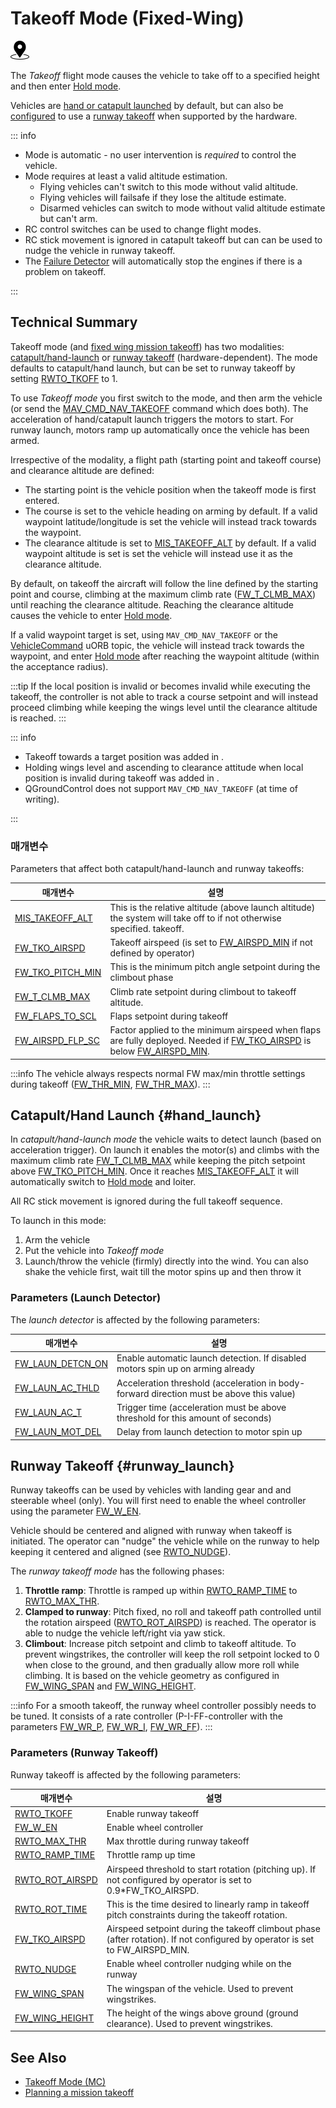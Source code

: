 # Takeoff Mode (Fixed-Wing)

<img src="../../assets/site/position_fixed.svg" title="Position fix required (e.g. GPS)" width="30px" />

The _Takeoff_ flight mode causes the vehicle to take off to a specified height and then enter [Hold mode](../flight_modes_fw/takeoff.md).

Vehicles are [hand or catapult launched](#catapult-hand-launch) by default, but can also be [configured](#RWTO_TKOFF) to use a [runway takeoff](#runway-takeoff) when supported by the hardware.

::: info

- Mode is automatic - no user intervention is _required_ to control the vehicle.
- Mode requires at least a valid altitude estimation.
  - Flying vehicles can't switch to this mode without valid altitude.
  - Flying vehicles will failsafe if they lose the altitude estimate.
  - Disarmed vehicles can switch to mode without valid altitude estimate but can't arm.
- RC control switches can be used to change flight modes.
- RC stick movement is ignored in catapult takeoff but can can be used to nudge the vehicle in runway takeoff.
- The [Failure Detector](../config/safety.md#failure-detector) will automatically stop the engines if there is a problem on takeoff.

<!-- https://github.com/PX4/PX4-Autopilot/blob/main/src/modules/commander/ModeUtil/mode_requirements.cpp -->

:::

## Technical Summary

Takeoff mode (and [fixed wing mission takeoff](../flight_modes_fw/mission.md#mission-takeoff)) has two modalities: [catapult/hand-launch](#catapult-hand-launch) or [runway takeoff](#runway-takeoff) (hardware-dependent).
The mode defaults to catapult/hand launch, but can be set to runway takeoff by setting [RWTO_TKOFF](#RWTO_TKOFF) to 1.

To use _Takeoff mode_ you first switch to the mode, and then arm the vehicle (or send the [MAV_CMD_NAV_TAKEOFF](https://mavlink.io/en/messages/common.html#MAV_CMD_NAV_TAKEOFF) command which does both).
The acceleration of hand/catapult launch triggers the motors to start.
For runway launch, motors ramp up automatically once the vehicle has been armed.

Irrespective of the modality, a flight path (starting point and takeoff course) and clearance altitude are defined:

- The starting point is the vehicle position when the takeoff mode is first entered.
- The course is set to the vehicle heading on arming by default.
  If a valid waypoint latitude/longitude is set the vehicle will instead track towards the waypoint.
- The clearance altitude is set to [MIS_TAKEOFF_ALT](#MIS_TAKEOFF_ALT) by default.
  If a valid waypoint altitude is set is set the vehicle will instead use it as the clearance altitude.

By default, on takeoff the aircraft will follow the line defined by the starting point and course, climbing at the maximum climb rate ([FW_T_CLMB_MAX](../advanced_config/parameter_reference.md#FW_T_CLMB_MAX)) until reaching the clearance altitude.
Reaching the clearance altitude causes the vehicle to enter [Hold mode](../flight_modes_fw/takeoff.md).

If a valid waypoint target is set, using `MAV_CMD_NAV_TAKEOFF` or the [VehicleCommand](../msg_docs/VehicleCommand.md) uORB topic, the vehicle will instead track towards the waypoint, and enter [Hold mode](../flight_modes_fw/takeoff.md) after reaching the waypoint altitude (within the acceptance radius).

:::tip
If the local position is invalid or becomes invalid while executing the takeoff, the controller is not able to track a course setpoint and will instead proceed climbing while keeping the wings level until the clearance altitude is reached.
:::

::: info

- Takeoff towards a target position was added in <Badge type="tip" text="main (planned for: PX4 v1.17)" />.
- Holding wings level and ascending to clearance attitude when local position is invalid during takeoff was added in <Badge type="tip" text="main (planned for: PX4 v1.17)" />.
- QGroundControl does not support `MAV_CMD_NAV_TAKEOFF` (at time of writing).

:::

### 매개변수

Parameters that affect both catapult/hand-launch and runway takeoffs:

| 매개변수                                                                 | 설명                                                                                                                                                                        |
| -------------------------------------------------------------------- | ------------------------------------------------------------------------------------------------------------------------------------------------------------------------- |
| <a id="MIS_TAKEOFF_ALT"></a>[MIS\_TAKEOFF\_ALT][MIS_TAKEOFF_ALT]     | This is the relative altitude (above launch altitude) the system will take off to if not otherwise specified. takeoff. |
| <a id="FW_TKO_AIRSPD"></a>[FW\_TKO\_AIRSPD][FW_TKO_AIRSPD]           | Takeoff airspeed (is set to [FW\_AIRSPD\_MIN][FW_AIRSPD_MIN] if not defined by operator)                                                                                  |
| <a id="FW_TKO_PITCH_MIN"></a>[FW\_TKO\_PITCH\_MIN][FW_TKO_PITCH_MIN] | This is the minimum pitch angle setpoint during the climbout phase                                                                                                        |
| <a id="FW_T_CLMB_MAX"></a>[FW\_T\_CLMB\_MAX][FW_T_CLMB_MAX]          | Climb rate setpoint during climbout to takeoff altitude.                                                                                                  |
| <a id="FW_FLAPS_TO_SCL"></a>[FW\_FLAPS\_TO\_SCL][FW_FLAPS_TO_SCL]    | Flaps setpoint during takeoff                                                                                                                                             |
| <a id="FW_AIRSPD_FLP_SC"></a>[FW\_AIRSPD\_FLP\_SC][FW_AIRSPD_FLP_SC] | Factor applied to the minimum airspeed when flaps are fully deployed. Needed if [FW\_TKO\_AIRSPD](#FW_TKO_AIRSPD) is below [FW\_AIRSPD\_MIN][FW_AIRSPD_MIN].              |

[FW_AIRSPD_MIN]: ../advanced_config/parameter_reference.md#FW_AIRSPD_MIN
[FW_FLAPS_TO_SCL]: ../advanced_config/parameter_reference.md#FW_FLAPS_TO_SCL
[FW_AIRSPD_FLP_SC]: ../advanced_config/parameter_reference.md#FW_AIRSPD_FLP_SC
[FW_TKO_AIRSPD]: ../advanced_config/parameter_reference.md#FW_TKO_AIRSPD
[MIS_TAKEOFF_ALT]: ../advanced_config/parameter_reference.md#MIS_TAKEOFF_ALT
[FW_TKO_PITCH_MIN]: ../advanced_config/parameter_reference.md#FW_TKO_PITCH_MIN
[FW_T_CLMB_MAX]: ../advanced_config/parameter_reference.md#FW_T_CLMB_MAX

:::info
The vehicle always respects normal FW max/min throttle settings during takeoff ([FW_THR_MIN](../advanced_config/parameter_reference.md#FW_THR_MIN), [FW_THR_MAX](../advanced_config/parameter_reference.md#FW_THR_MAX)).
:::

## Catapult/Hand Launch {#hand_launch}

In _catapult/hand-launch mode_ the vehicle waits to detect launch (based on acceleration trigger).
On launch it enables the motor(s) and climbs with the maximum climb rate [FW_T_CLMB_MAX](#FW_T_CLMB_MAX) while keeping the pitch setpoint above [FW_TKO_PITCH_MIN](#FW_TKO_PITCH_MIN).
Once it reaches [MIS_TAKEOFF_ALT](#MIS_TAKEOFF_ALT) it will automatically switch to [Hold mode](../flight_modes_fw/hold.md) and loiter.

All RC stick movement is ignored during the full takeoff sequence.

To launch in this mode:

1. Arm the vehicle
2. Put the vehicle into _Takeoff mode_
3. Launch/throw the vehicle (firmly) directly into the wind.
  You can also shake the vehicle first, wait till the motor spins up and then throw it

### Parameters (Launch Detector)

The _launch detector_ is affected by the following parameters:

| 매개변수                                                                                                                                                                       | 설명                                                                                                          |
| -------------------------------------------------------------------------------------------------------------------------------------------------------------------------- | ----------------------------------------------------------------------------------------------------------- |
| <a id="FW_LAUN_DETCN_ON"></a>[FW_LAUN_DETCN_ON](../advanced_config/parameter_reference.md#FW_LAUN_DETCN_ON) | Enable automatic launch detection. If disabled motors spin up on arming already             |
| <a id="FW_LAUN_AC_THLD"></a>[FW_LAUN_AC_THLD](../advanced_config/parameter_reference.md#FW_LAUN_AC_THLD)    | Acceleration threshold (acceleration in body-forward direction must be above this value) |
| <a id="FW_LAUN_AC_T"></a>[FW_LAUN_AC_T](../advanced_config/parameter_reference.md#FW_LAUN_AC_T)             | Trigger time (acceleration must be above threshold for this amount of seconds)           |
| <a id="FW_LAUN_MOT_DEL"></a>[FW_LAUN_MOT_DEL](../advanced_config/parameter_reference.md#FW_LAUN_MOT_DEL)    | Delay from launch detection to motor spin up                                                                |

## Runway Takeoff {#runway_launch}

Runway takeoffs can be used by vehicles with landing gear and and steerable wheel (only).
You will first need to enable the wheel controller using the parameter [FW_W_EN](#FW_W_EN).

Vehicle should be centered and aligned with runway when takeoff is initiated.
The operator can "nudge" the vehicle while on the runway to help keeping it centered and aligned (see [RWTO_NUDGE](../advanced_config/parameter_reference.md#RWTO_NUDGE)).

The _runway takeoff mode_ has the following phases:

1. **Throttle ramp**: Throttle is ramped up within [RWTO_RAMP_TIME](../advanced_config/parameter_reference.md#RWTO_RAMP_TIME) to [RWTO_MAX_THR](../advanced_config/parameter_reference.md#RWTO_MAX_THR).
2. **Clamped to runway**: Pitch fixed, no roll and takeoff path controlled until the rotation airspeed ([RWTO_ROT_AIRSPD](../advanced_config/parameter_reference.md#RWTO_ROT_AIRSPD)) is reached. The operator is able to nudge the vehicle left/right via yaw stick.
3. **Climbout**: Increase pitch setpoint and climb to takeoff altitude. To prevent wingstrikes, the controller will keep the roll setpoint locked to 0 when close to the ground, and then gradually allow more roll while climbing. It is based on the vehicle geometry as configured in [FW_WING_SPAN](#FW_WING_SPAN) and [FW_WING_HEIGHT](#FW_WING_HEIGHT).

:::info
For a smooth takeoff, the runway wheel controller possibly needs to be tuned.
It consists of a rate controller (P-I-FF-controller with the parameters [FW_WR_P](../advanced_config/parameter_reference.md#FW_WR_P), [FW_WR_I](../advanced_config/parameter_reference.md#FW_WR_I), [FW_WR_FF](../advanced_config/parameter_reference.md#FW_WR_FF)).
:::

### Parameters (Runway Takeoff)

Runway takeoff is affected by the following parameters:

| 매개변수                                                                                                                                               | 설명                                                                                                                                                                                                                           |
| -------------------------------------------------------------------------------------------------------------------------------------------------- | ---------------------------------------------------------------------------------------------------------------------------------------------------------------------------------------------------------------------------- |
| <a id="RWTO_TKOFF"></a>[RWTO_TKOFF](../advanced_config/parameter_reference.md#RWTO_TKOFF)                                     | Enable runway takeoff                                                                                                                                                                                                        |
| <a id="FW_W_EN"></a>[FW_W_EN](../advanced_config/parameter_reference.md#FW_W_EN)                         | Enable wheel controller                                                                                                                                                                                                      |
| <a id="RWTO_MAX_THR"></a>[RWTO_MAX_THR](../advanced_config/parameter_reference.md#RWTO_MAX_THR)          | Max throttle during runway takeoff                                                                                                                                                                                           |
| <a id="RWTO_RAMP_TIME"></a>[RWTO_RAMP_TIME](../advanced_config/parameter_reference.md#RWTO_RAMP_TIME)    | Throttle ramp up time                                                                                                                                                                                                        |
| <a id="RWTO_ROT_AIRSPD"></a>[RWTO_ROT_AIRSPD](../advanced_config/parameter_reference.md#RWTO_ROT_AIRSPD) | Airspeed threshold to start rotation (pitching up). If not configured by operator is set to 0.9\*FW_TKO_AIRSPD. |
| <a id="RWTO_ROT_TIME"></a>[RWTO_ROT_TIME](../advanced_config/parameter_reference.md#RWTO_ROT_TIME)       | This is the time desired to linearly ramp in takeoff pitch constraints during the takeoff rotation.                                                                                                          |
| <a id="FW_TKO_AIRSPD"></a>[FW_TKO_AIRSPD](../advanced_config/parameter_reference.md#FW_TKO_AIRSPD)       | Airspeed setpoint during the takeoff climbout phase (after rotation). If not configured by operator is set to FW_AIRSPD_MIN.    |
| <a id="RWTO_NUDGE"></a>[RWTO_NUDGE](../advanced_config/parameter_reference.md#RWTO_NUDGE)                                     | Enable wheel controller nudging while on the runway                                                                                                                                                                          |
| <a id="FW_WING_SPAN"></a>[FW_WING_SPAN](../advanced_config/parameter_reference.md#FW_WING_SPAN)          | The wingspan of the vehicle. Used to prevent wingstrikes.                                                                                                                                    |
| <a id="FW_WING_HEIGHT"></a>[FW_WING_HEIGHT](../advanced_config/parameter_reference.md#FW_WING_HEIGHT)    | The height of the wings above ground (ground clearance). Used to prevent wingstrikes.                                                                                     |

## See Also

- [Takeoff Mode (MC)](../flight_modes_mc/takeoff.md)
- [Planning a mission takeoff](../flight_modes_fw/mission.md#mission-takeoff)

<!-- this maps to AUTO_TAKEOFF in dev -->
